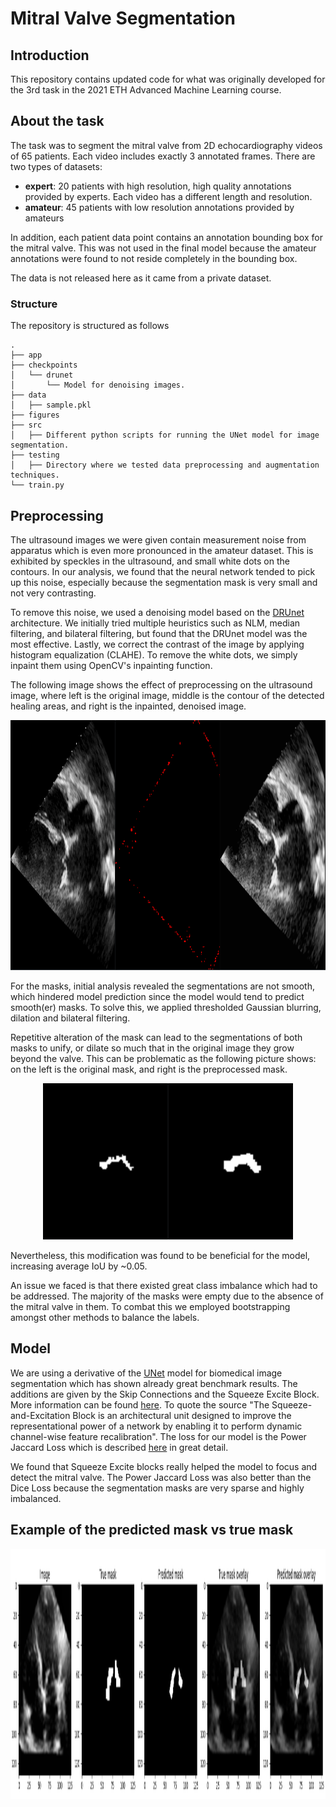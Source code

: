# Mitral Valve Segmentation

## Introduction
This repository contains updated code for what was originally developed for the 3rd task in the 2021 ETH Advanced Machine Learning course.  

## About the task
The task was to segment the mitral valve from 2D echocardiography videos of 65 patients. Each video includes exactly 3 annotated frames. There are two types of datasets: 
- **expert**: 20 patients with high resolution, high quality annotations provided by experts. Each video has a different length and resolution.
- **amateur**: 45 patients with low resolution annotations provided by amateurs

In addition, each patient data point contains an annotation bounding box for the mitral valve. This was not used in the final model because the amateur annotations were found to not reside completely in the bounding box.

The data is not released here as it came from a private dataset.
### Structure

The repository is structured as follows

```angular2html
.
├── app
├── checkpoints
│   └── drunet
│       └── Model for denoising images.
├── data
│   ├── sample.pkl
├── figures
├── src
│   ├── Different python scripts for running the UNet model for image segmentation.
├── testing
│   ├── Directory where we tested data preprocessing and augmentation techniques.
└── train.py

```

## Preprocessing

The ultrasound images we were given contain measurement noise from apparatus which is even more pronounced in the amateur dataset. 
This is exhibited by speckles in the ultrasound, and small white dots on the contours. In our analysis, we found that the neural
network tended to pick up this noise, especially because the segmentation mask is very small and not very contrasting. 

To remove this noise, we used a denoising model based on the [DRUnet](https://arxiv.org/pdf/2008.13751.pdf) architecture. We initially tried
multiple heuristics such as NLM, median filtering, and bilateral filtering, but found that the DRUnet model was the most effective. 
Lastly, we correct the contrast of the image by applying histogram equalization (CLAHE). To remove the white dots, we simply inpaint them using OpenCV's inpainting function.

The following image shows the effect of preprocessing on the ultrasound image, where left is the original image, middle is the contour of the detected healing areas, and right is the inpainted, denoised image.
<p align="center">
<img src="./figures/preprocessing/image.png" width=900 height=400>
</p>
For the masks, initial analysis revealed the segmentations are not smooth, which hindered model prediction since the model would tend to predict smooth(er) masks.
To solve this, we applied thresholded Gaussian blurring, dilation and bilateral filtering. 

Repetitive alteration of the mask can lead to the segmentations of both masks to unify, or dilate so much that in the original image they grow beyond the valve. 
This can be problematic as the following picture shows: on the left is the original mask, and right is the preprocessed mask.

<p align="center">
<img src="./figures/preprocessing/mask.png" width=400 height=250>
</p>
Nevertheless, this modification was found to be beneficial for the model, increasing average IoU by ~0.05.

An issue we faced is that there existed great class imbalance which had to be addressed. The majority of the masks were empty due to the absence of the mitral valve in them. 
To combat this we employed bootstrapping amongst other methods to balance the labels. 

## Model

We are using a derivative of the [UNet](https://arxiv.org/pdf/1505.04597.pdf) model for biomedical image segmentation which has shown already great benchmark results.
The additions are given by the Skip Connections and the Squeeze Excite Block. More information can be found [here](https://paperswithcode.com/method/squeeze-and-excitation-block).
To quote the source "The Squeeze-and-Excitation Block is an architectural unit designed to improve the representational power of a network by enabling it to perform dynamic channel-wise feature recalibration".
The loss for our model is the Power Jaccard Loss which is described [here](https://www.scitepress.org/Papers/2021/103040/103040.pdf) in great detail.

We found that Squeeze Excite blocks really helped the model to focus and detect the mitral valve. The Power Jaccard Loss was also better than the Dice Loss because the segmentation masks are very sparse and highly imbalanced.

## Example of the predicted mask vs true mask
<p align="center">
<img src="./figures/predictions/prediction.png" width=1700 height=400>
</p>
